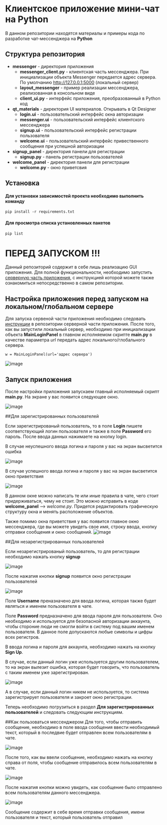 # Клиентское приложение мини-чат на Python

В данном репозитории находятся материалы и примеры кода  по разработке чат-мессенджера на **Python**

## Структура репозитория
- **messenger** - директория приложения
    - **messenger_client.py** - клиентская часть мессенджера. При инициализации объекта Messenger передается адрес сервера. По умолчанию http://127.0.0.1:5000 (локальный сервер)
    - **layout_messenger** - пример реализации мессенджера, реализованная в консольном виде
    - **client_ui.py** - интерфейс приложения, преобразованный в Python код
- **qt_materials** - директория UI материалов. Открывать в Qt Designer
    - **login.ui** -  пользовательский интерфейс окна авторизации
    - **messenger.ui** -  пользовательский интерфейс клиентского мессенджера
    - **signup.ui** -  пользовательский интерфейс регистрации пользователя
    - **welcome.ui** -  пользовательский интерфейс привественного сообщения при успешной авторизации
- **signup_panel** - директория панели для регистрации
    - **signup.py** -  панель регистрации пользователей
- **welcome_panel** - директория панели для регистрации
    - **welcome.py** -  окно приветсвия

## Установка

#### Для установки зависимостей проекта необходимо выполнить команду

```
pip install -r requirements.txt
```

#### Для просмотра списка установленных пакетов

```
pip list
```

# ПЕРЕД ЗАПУСКОМ !!!

Данный репозиторий содержит в себе лишь реализацию GUI приложения.
Для полной функциональности, необходимо запустить [серверную часть приложения](https://github.com/Sanek63/chat_messenger-server),
с инструкцией которой можете также ознакомиться непосредственно в самом репозитории. 

## Настройка приложения перед запуском на локальном/глобальном сервере

Для запуска сервеной части приложения необходимо следовать [инструкции](https://github.com/Sanek63/chat_messenger-server)
в репозитории серверной части приложения.
После того, как вы запустили локальный сервер, необходимо при инициализации 
объекта **MainLoginPanel** в главном исполняемом скрипте **main.py**
в качестве параметра *url* передать адрес локального/глобального сервера.
```
w = MainLoginPanel(url='адрес сервера')
```

![image](https://user-images.githubusercontent.com/46131081/95020867-ce329700-067e-11eb-96f4-739f15da39f6.png)

## Запуск приложения

После настройки приложения запускаем главный исполняемый скрипт **main.py**.
На экране у вас появится следующее окно.

![image](https://user-images.githubusercontent.com/46131081/95021140-4b124080-0680-11eb-92b0-8e8ac8945efb.png)

##Для зарегистрированных пользователей

Если зарегистрированый пользователь, то в поле **Login** пишете соответствующий
логин пользователя и также в поле **Password** его пароль. После ввода данных 
нажимаете на кнопку login.

В случае неуспешного ввода логина и пароля у вас на экран высветится ошибка

![image](https://user-images.githubusercontent.com/46131081/95021773-199b7400-0684-11eb-979a-cbadfc3f495b.png)


В случае успешного ввода логина и пароля у вас на экран высветится окно приветствия

![image](https://user-images.githubusercontent.com/46131081/95021751-fc66a580-0683-11eb-97b8-7f7cc2bf0918.png)


В данном окне можно написать те или иные правила в чате, чего стоит придерживаться,
чему не стоит. Это можно исправить в коде **welcome_panel** --> *welcome.py*.
Придется редактировать графическую структуру окна и менять расположение объектов.


Также помимо окна приветствия у вас появится главное окно мессенджера, где вы можете
увидеть свое имя, строку ввода, кнопку отправки сообщения и окно сообщений.
![image](https://user-images.githubusercontent.com/46131081/95021716-bad5fa80-0683-11eb-8cc3-bbb7159ac2f7.png)


##Для незарегистрированных пользователей

Если незарегистрированый пользователь, то для регистрации необходимо нажать
кнопку **signup**

![image](https://user-images.githubusercontent.com/46131081/95021812-61220000-0684-11eb-92a5-420135ee1a93.png)

После нажатия кнопки **signup** появится окно регистрации пользователей

![image](https://user-images.githubusercontent.com/46131081/95022473-94ff2480-0688-11eb-8a97-2658e64e40f6.png)

Поле **Username** преназначено для ввода логина, которая также
будет являться и именем пользователя в чате.

Поле **Password** предназначено для ввода пароля для пользователя. 
Оно необходимо и используется для безопасной авторизации аккаунта,
чтобы стороние люди не смогли войти в систему под вашим именем
пользователя. В данное поле допускаются любые символы и цифры
всех регистров.

В ввода логина и пароля для аккаунта, необходимо нажать 
на кнопку **Sign Up**.

В случае, если данный логин уже используется другим пользователем,
то на экран вылезит ошибка, которая будет говорить, что пользователь
с таким именем уже зарегистрирован.

![image](https://user-images.githubusercontent.com/46131081/95022673-bb718f80-0689-11eb-920b-3312ed03b30a.png)

А в случае, если данный логин никем не используется, то система
зарегистрирует пользователя и закроет окно регистрации.

Теперь необходимо погрузиться в раздел **Для зарегистрированных пользователей**
и следовать следующим инструкциям.

##Как пользоваться мессенджером
Для того, чтобы отправить сообщение, необходимо в поле ввода
сообщения ввести необходимый текст, который в последвие будет
отправлен всем пользователям в чате.

![image](https://user-images.githubusercontent.com/46131081/95022861-b234f280-068a-11eb-9e72-82fd631bd1e2.png)

После того, как вы ввели сообщение, необходимо нажать на кнопку справа
от поля, чтобы сообщение отправилось всем пользователям в чате.

![image](https://user-images.githubusercontent.com/46131081/95022895-e3152780-068a-11eb-8552-65827cfb666f.png)

После нажатия кнопки можно увидеть, как сообщение было отправлено всем
пользователям данного мессенджера.

![image](https://user-images.githubusercontent.com/46131081/95022936-28d1f000-068b-11eb-8a71-c01300163a85.png)

Сообщение содержит в себе время отправки сообщения, имени пользователя
и текст, который пользователь отправил


